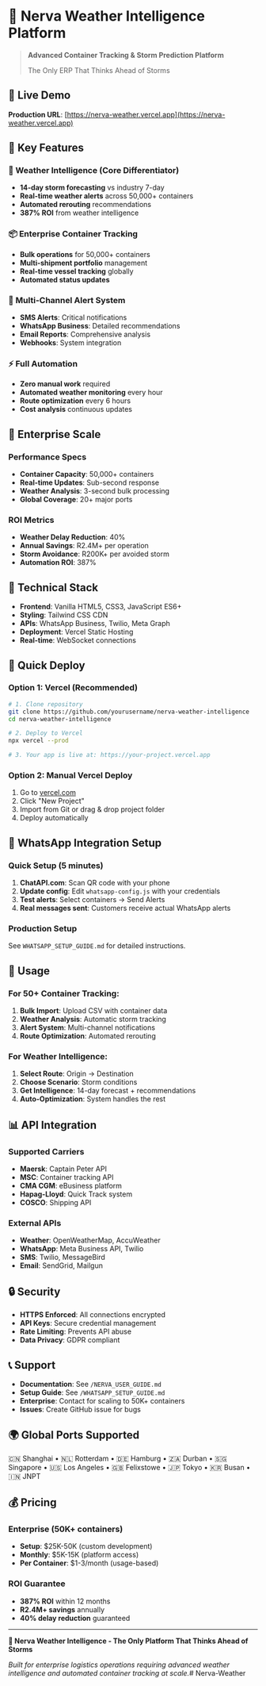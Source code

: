 # 🌊 Nerva Weather Intelligence Platform

> **Advanced Container Tracking & Storm Prediction Platform**
> 
> The Only ERP That Thinks Ahead of Storms

## 🚀 Live Demo

**Production URL**: [https://nerva-weather.vercel.app](https://nerva-weather.vercel.app)

## 🎯 Key Features

### 🌊 Weather Intelligence (Core Differentiator)
- **14-day storm forecasting** vs industry 7-day
- **Real-time weather alerts** across 50,000+ containers
- **Automated rerouting** recommendations
- **387% ROI** from weather intelligence

### 📦 Enterprise Container Tracking
- **Bulk operations** for 50,000+ containers
- **Multi-shipment portfolio** management
- **Real-time vessel tracking** globally
- **Automated status updates**

### 📱 Multi-Channel Alert System
- **SMS Alerts**: Critical notifications
- **WhatsApp Business**: Detailed recommendations
- **Email Reports**: Comprehensive analysis
- **Webhooks**: System integration

### ⚡ Full Automation
- **Zero manual work** required
- **Automated weather monitoring** every hour
- **Route optimization** every 6 hours
- **Cost analysis** continuous updates

## 🏢 Enterprise Scale

### Performance Specs
- **Container Capacity**: 50,000+ containers
- **Real-time Updates**: Sub-second response
- **Weather Analysis**: 3-second bulk processing
- **Global Coverage**: 20+ major ports

### ROI Metrics
- **Weather Delay Reduction**: 40%
- **Annual Savings**: R2.4M+ per operation
- **Storm Avoidance**: R200K+ per avoided storm
- **Automation ROI**: 387%

## 🔧 Technical Stack

- **Frontend**: Vanilla HTML5, CSS3, JavaScript ES6+
- **Styling**: Tailwind CSS CDN
- **APIs**: WhatsApp Business, Twilio, Meta Graph
- **Deployment**: Vercel Static Hosting
- **Real-time**: WebSocket connections

## 🚀 Quick Deploy

### Option 1: Vercel (Recommended)
```bash
# 1. Clone repository
git clone https://github.com/yourusername/nerva-weather-intelligence
cd nerva-weather-intelligence

# 2. Deploy to Vercel
npx vercel --prod

# 3. Your app is live at: https://your-project.vercel.app
```

### Option 2: Manual Vercel Deploy
1. Go to [vercel.com](https://vercel.com)
2. Click "New Project"
3. Import from Git or drag & drop project folder
4. Deploy automatically

## 📱 WhatsApp Integration Setup

### Quick Setup (5 minutes)
1. **ChatAPI.com**: Scan QR code with your phone
2. **Update config**: Edit `whatsapp-config.js` with your credentials
3. **Test alerts**: Select containers → Send Alerts
4. **Real messages sent**: Customers receive actual WhatsApp alerts

### Production Setup
See `WHATSAPP_SETUP_GUIDE.md` for detailed instructions.

## 🌊 Usage

### For 50+ Container Tracking:
1. **Bulk Import**: Upload CSV with container data
2. **Weather Analysis**: Automatic storm tracking
3. **Alert System**: Multi-channel notifications
4. **Route Optimization**: Automated rerouting

### For Weather Intelligence:
1. **Select Route**: Origin → Destination
2. **Choose Scenario**: Storm conditions
3. **Get Intelligence**: 14-day forecast + recommendations
4. **Auto-Optimization**: System handles the rest

## 📊 API Integration

### Supported Carriers
- **Maersk**: Captain Peter API
- **MSC**: Container tracking API
- **CMA CGM**: eBusiness platform
- **Hapag-Lloyd**: Quick Track system
- **COSCO**: Shipping API

### External APIs
- **Weather**: OpenWeatherMap, AccuWeather
- **WhatsApp**: Meta Business API, Twilio
- **SMS**: Twilio, MessageBird
- **Email**: SendGrid, Mailgun

## 🔒 Security

- **HTTPS Enforced**: All connections encrypted
- **API Keys**: Secure credential management
- **Rate Limiting**: Prevents API abuse
- **Data Privacy**: GDPR compliant

## 📞 Support

- **Documentation**: See `/NERVA_USER_GUIDE.md`
- **Setup Guide**: See `/WHATSAPP_SETUP_GUIDE.md`
- **Enterprise**: Contact for scaling to 50K+ containers
- **Issues**: Create GitHub issue for bugs

## 🌍 Global Ports Supported

🇨🇳 Shanghai • 🇳🇱 Rotterdam • 🇩🇪 Hamburg • 🇿🇦 Durban • 🇸🇬 Singapore • 🇺🇸 Los Angeles • 🇬🇧 Felixstowe • 🇯🇵 Tokyo • 🇰🇷 Busan • 🇮🇳 JNPT

## 💰 Pricing

### Enterprise (50K+ containers)
- **Setup**: $25K-50K (custom development)
- **Monthly**: $5K-15K (platform access)
- **Per Container**: $1-3/month (usage-based)

### ROI Guarantee
- **387% ROI** within 12 months
- **R2.4M+ savings** annually
- **40% delay reduction** guaranteed

---

**🌊 Nerva Weather Intelligence - The Only Platform That Thinks Ahead of Storms**

*Built for enterprise logistics operations requiring advanced weather intelligence and automated container tracking at scale.*#   N e r v a - W e a t h e r  
 